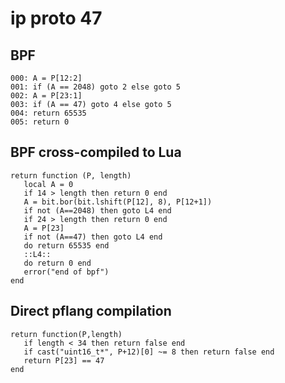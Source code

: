 # ip proto 47


## BPF

```
000: A = P[12:2]
001: if (A == 2048) goto 2 else goto 5
002: A = P[23:1]
003: if (A == 47) goto 4 else goto 5
004: return 65535
005: return 0
```


## BPF cross-compiled to Lua

```
return function (P, length)
   local A = 0
   if 14 > length then return 0 end
   A = bit.bor(bit.lshift(P[12], 8), P[12+1])
   if not (A==2048) then goto L4 end
   if 24 > length then return 0 end
   A = P[23]
   if not (A==47) then goto L4 end
   do return 65535 end
   ::L4::
   do return 0 end
   error("end of bpf")
end
```


## Direct pflang compilation

```
return function(P,length)
   if length < 34 then return false end
   if cast("uint16_t*", P+12)[0] ~= 8 then return false end
   return P[23] == 47
end

```

